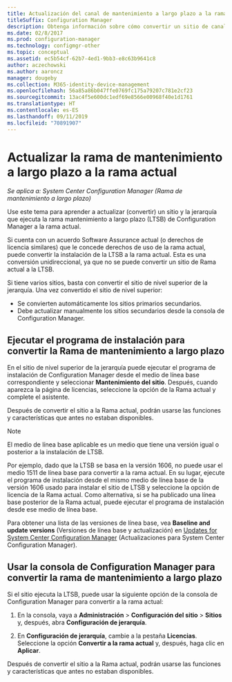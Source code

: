 ```yaml
---
title: Actualización del canal de mantenimiento a largo plazo a la rama actual
titleSuffix: Configuration Manager
description: Obtenga información sobre cómo convertir un sitio de canal de mantenimiento a largo plazo (LTSB) en un sitio de rama actual.
ms.date: 02/8/2017
ms.prod: configuration-manager
ms.technology: configmgr-other
ms.topic: conceptual
ms.assetid: ec5b54cf-62b7-4ed1-9bb3-e8c63b9641c8
author: aczechowski
ms.author: aaroncz
manager: dougeby
ms.collection: M365-identity-device-management
ms.openlocfilehash: 56a85a86b047ffe0769fc175a79207c781e2cf23
ms.sourcegitcommit: 13ac4f5e600dc1edf69e8566e00968f40e1d1761
ms.translationtype: HT
ms.contentlocale: es-ES
ms.lasthandoff: 09/11/2019
ms.locfileid: "70891907"
---
```

# <a name="upgrade-the-long-term-servicing-branch-to-the-current-branch"></a>Actualizar la rama de mantenimiento a largo plazo a la rama actual

*Se aplica a: System Center Configuration Manager (Rama de mantenimiento a largo plazo)*

Use este tema para aprender a actualizar (convertir) un sitio y la jerarquía que ejecuta la rama mantenimiento a largo plazo (LTSB) de Configuration Manager a la rama actual.

Si cuenta con un acuerdo Software Assurance actual (o derechos de licencia similares) que le concede derechos de uso de la rama actual, puede convertir la instalación de la LTSB a la rama actual.  Esta es una conversión unidireccional, ya que no se puede convertir un sitio de Rama actual a la LTSB.

Si tiene varios sitios, basta con convertir el sitio de nivel superior de la jerarquía. Una vez convertido el sitio de nivel superior:
- Se convierten automáticamente los sitios primarios secundarios.
- Debe actualizar manualmente los sitios secundarios desde la consola de Configuration Manager.

## <a name="run-setup-to-convert-the-long-term-servicing-branch"></a>Ejecutar el programa de instalación para convertir la Rama de mantenimiento a largo plazo
En el sitio de nivel superior de la jerarquía puede ejecutar el programa de instalación de Configuration Manager desde el medio de línea base correspondiente y seleccionar **Mantenimiento del sitio**.  Después, cuando aparezca la página de licencias, seleccione la opción de la Rama actual y complete el asistente.

Después de convertir el sitio a la Rama actual, podrán usarse las funciones y características que antes no estaban disponibles.

> [!NOTE]  
> El medio de línea base aplicable es un medio que tiene una versión igual o posterior a la instalación de LTSB.

Por ejemplo, dado que la LTSB se basa en la versión 1606, no puede usar el medio 1511 de línea base para convertir a la rama actual. En su lugar, ejecute el programa de instalación desde el mismo medio de línea base de la versión 1606 usado para instalar el sitio de LTSB y seleccione la opción de licencia de la Rama actual.  Como alternativa, si se ha publicado una línea base posterior de la Rama actual, puede ejecutar el programa de instalación desde ese medio de línea base.

Para obtener una lista de las versiones de línea base, vea **Baseline and update versions** (Versiones de línea base y actualización) en [Updates for System Center Configuration Manager](/sccm/core/servers/manage/updates) (Actualizaciones para System Center Configuration Manager).

## <a name="use-the-configuration-manager-console-to-convert-the-long-term-servicing-branch"></a>Usar la consola de Configuration Manager para convertir la rama de mantenimiento a largo plazo
Si el sitio ejecuta la LTSB, puede usar la siguiente opción de la consola de Configuration Manager para convertir a la rama actual:

 1. En la consola, vaya a **Administración** > **Configuración del sitio** > **Sitios** y, después, abra **Configuración de jerarquía**.  

 2. En **Configuración de jerarquía**, cambie a la pestaña **Licencias**. Seleccione la opción **Convertir a la rama actual** y, después, haga clic en **Aplicar**.  

Después de convertir el sitio a la Rama actual, podrán usarse las funciones y características que antes no estaban disponibles.
